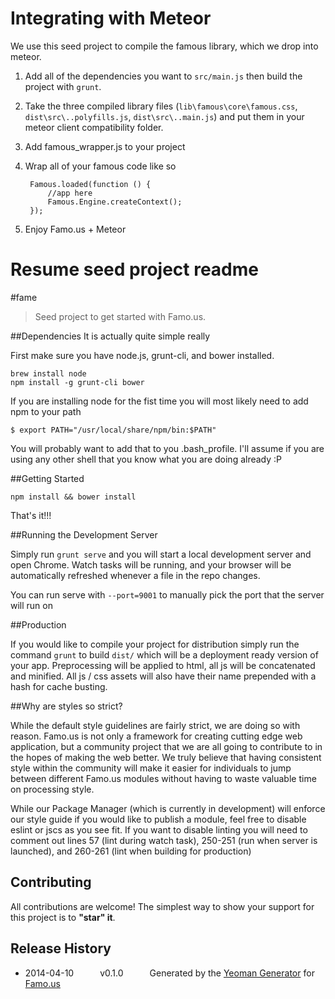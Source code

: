 # Integrating with Meteor

We use this seed project to compile the famous library, which we drop into meteor.

1) Add all of the dependencies you want to `src/main.js` then build the project with `grunt`.

2) Take the three compiled library files (`lib\famous\core\famous.css`, `dist\src\..polyfills.js`, `dist\src\..main.js`) and put them in your meteor client compatibility folder.

3) Add famous_wrapper.js to your project

4) Wrap all of your famous code like so

        Famous.loaded(function () {
            //app here
            Famous.Engine.createContext();
        });

5) Enjoy Famo.us + Meteor

# Resume seed project readme


#fame
> Seed project to get started with Famo.us.

##Dependencies
It is actually quite simple really

First make sure you have node.js, grunt-cli, and bower installed.

```
brew install node
npm install -g grunt-cli bower
```

If you are installing node for the fist time you will most likely need to add npm to your path

```
$ export PATH="/usr/local/share/npm/bin:$PATH"
```

You will probably want to add that to you .bash_profile.  I'll assume if you are using any other shell that you know what you are doing already :P

##Getting Started

```
npm install && bower install
```

That's it!!!

##Running the Development Server

Simply run ```grunt serve``` and you will start a local development server and open Chrome.  Watch tasks will be running, and your browser will be automatically refreshed whenever a file in the repo changes.

You can run serve with ```--port=9001``` to manually pick the port that the server will run on

##Production

If you would like to compile your project for distribution simply run the command ```grunt``` to build ```dist/``` which will be a deployment ready version of your app.  Preprocessing will be applied to html, all js will be concatenated and minified.  All js / css assets will also have their name prepended with a hash for cache busting.

##Why are styles so strict?

While the default style guidelines are fairly strict, we are doing so with reason.  Famo.us is not only a framework for creating cutting edge web application, but a community project that we are all going to contribute to in the hopes of making the web better.  We truly believe that having consistent style within the community will make it easier for individuals to jump between different Famo.us modules without having to waste valuable time on processing style.

While our Package Manager (which is currently in development) will enforce our style guide if you would like to publish a module, feel free to disable eslint or jscs as you see fit.  If you want to disable linting you will need to comment out lines 57 (lint during watch task), 250-251 (run when server is launched), and 260-261 (lint when building for production)

## Contributing
All contributions are welcome! The simplest way to show your support for this project is to **"star" it**.

## Release History
 * 2014-04-10   v0.1.0   Generated by the [Yeoman Generator](https://github.com/famous/generator-famous) for [Famo.us](http://famo.us)